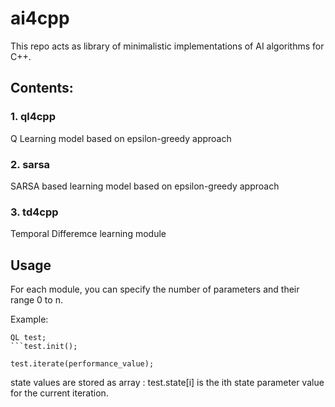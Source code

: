# ai4cpp

This repo acts as library of minimalistic implementations of AI algorithms for C++.

## Contents:

### 1. ql4cpp
Q Learning model based on epsilon-greedy approach

### 2. sarsa
SARSA based learning model based on epsilon-greedy approach

### 3. td4cpp
Temporal Differemce learning module

## Usage
For each module, you can specify the number of parameters and their range 0 to n.

Example: 
```
QL test;
```test.init();

test.iterate(performance_value);
```

state values are stored as array : test.state[i] is the ith state parameter value for the current iteration.
